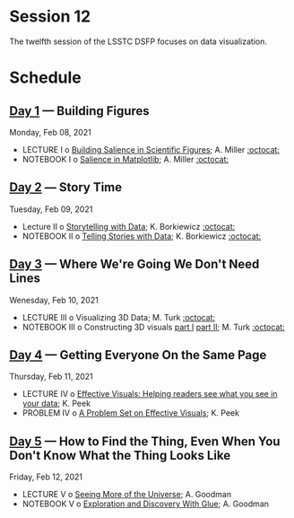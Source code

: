 # Session 12

The twelfth session of the LSSTC DSFP focuses on data visualization.

# Schedule


## [Day 1](Day1) — Building Figures

Monday, Feb 08, 2021

 * LECTURE I  o  [Building Salience in Scientific Figures](Day1/BuildingSalienceInScientificFigures.ipynb); A. Miller [:octocat:](https://github.com/adamamiller)
 * NOTEBOOK I  o  [Salience in Matplotlib](Day1/SalienceInMatplotlib.ipynb); A. Miller [:octocat:](https://github.com/adamamiller)

## [Day 2](Day2) –– Story Time

Tuesday, Feb 09, 2021

 * Lecture II  o  [Storytelling with Data](Day2/LSSTC_DSFP_story.pdf); K. Borkiewicz [:octocat:](https://github.com/kalinalinkalina)
 * NOTEBOOK II  o  [Telling Stories with Data](Day2/TellingStoriesWithData.ipynb); K. Borkiewicz [:octocat:](https://github.com/kalinalinkalina)

## [Day 3](Day3) — Where We're Going We Don't Need Lines

Wenesday, Feb 10, 2021

 * LECTURE III  o  Visualizing 3D Data; M. Turk [:octocat:](https://github.com/MatthewTurk)
 * NOTEBOOK III  o  Constructing 3D visuals [part I](Day3/NotebookIII_part1_intro_to_3d.ipynb) [part II](Day3/NotebookIII_part2_overview_regular_3d.ipynb); M. Turk [:octocat:](https://github.com/MatthewTurk)


## [Day 4](Day4) — Getting Everyone On the Same Page

Thursday, Feb 11, 2021

 * LECTURE IV  o  [Effective Visuals: Helping readers see what you see in your data](Day4/EffectiveVisuals.pdf); K. Peek 
 * PROBLEM IV  o [A Problem Set on Effective Visuals](Day4/BuildingEffectiveVisuals.pdf); K. Peek

## [Day 5](Day5) — How to Find the Thing, Even When You Don't Know What the Thing Looks Like

Friday, Feb 12, 2021

 * LECTURE V  o  [Seeing More of the Universe](Day5/SeeingMoreOfTheUniverse.pdf); A. Goodman
 * NOTEBOOK V  o  [Exploration and Discovery With Glue](Day5/ExplorationAndDiscoveryWithGlue.pdf); A. Goodman
